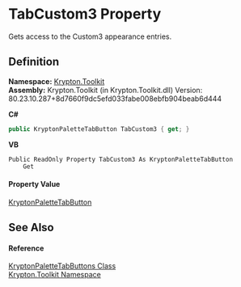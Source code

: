 # TabCustom3 Property


Gets access to the Custom3 appearance entries.



## Definition
**Namespace:** <a href="79d2eac2-21f4-54ff-7552-b20c33c30600.md">Krypton.Toolkit</a>  
**Assembly:** Krypton.Toolkit (in Krypton.Toolkit.dll) Version: 80.23.10.287+8d7660f9dc5efd033fabe008ebfb904beab6d444

**C#**
``` C#
public KryptonPaletteTabButton TabCustom3 { get; }
```
**VB**
``` VB
Public ReadOnly Property TabCustom3 As KryptonPaletteTabButton
	Get
```



#### Property Value
<a href="d2cabb84-98fc-d1e9-e5d6-a53e786e29fe.md">KryptonPaletteTabButton</a>

## See Also


#### Reference
<a href="eec4fa6e-6af4-8b72-dc52-66c7a2519c4b.md">KryptonPaletteTabButtons Class</a>  
<a href="79d2eac2-21f4-54ff-7552-b20c33c30600.md">Krypton.Toolkit Namespace</a>  
